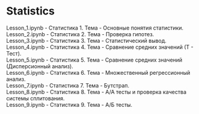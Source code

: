 # Statistics
Lesson_1.ipynb - Статистика 1. Тема - Основные понятия статистики.  
Lesson_2.ipynb - Статистика 2. Тема - Проверка гипотез.  
Lesson_3.ipynb - Статистика 3. Тема - Статистический вывод.  
Lesson_4.ipynb - Статистика 4. Тема - Сравнение средних значений (Т - Тест).  
Lesson_5.ipynb - Статистика 5. Тема - Сравнение средних значений (Дисперсионный анализ).  
Lesson_6.ipynb - Статистика 6. Тема - Множественный регрессионный анализ.  
Lesson_7.ipynb - Статистика 7. Тема - Бутстрап.  
Lesson_8.ipynb - Статистика 8. Тема - А/А тесты и проверка качества системы сплитования.  
Lesson_9.ipynb - Статистика 9. Тема - А/Б тесты.  
